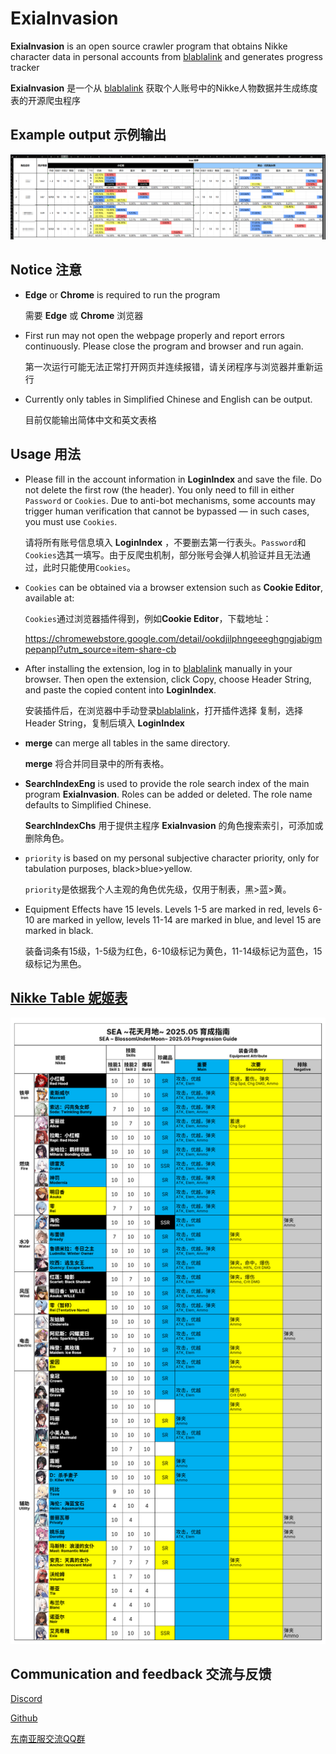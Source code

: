 # ExiaInvasion

**ExiaInvasion** is an open source crawler program that obtains Nikke character data in personal accounts from [blablalink](https://www.blablalink.com/) and generates progress tracker

**ExiaInvasion** 是一个从 [blablalink](https://www.blablalink.com/) 获取个人账号中的Nikke人物数据并生成练度表的开源爬虫程序



## Example output 示例输出



![示例输出](示例输出.png)



## Notice 注意

- **Edge** or **Chrome** is required to run the program

	需要 **Edge** 或 **Chrome** 浏览器
	
- First run may not open the webpage properly and report errors continuously. Please close the program and browser and run again.

	第一次运行可能无法正常打开网页并连续报错，请关闭程序与浏览器并重新运行


- Currently only tables in Simplified Chinese and English can be output.

  目前仅能输出简体中文和英文表格



## Usage 用法

- Please fill in the account information in **LoginIndex** and save the file. Do not delete the first row (the header). You only need to fill in either `Password` or `Cookies`. Due to anti-bot mechanisms, some accounts may trigger human verification that cannot be bypassed — in such cases, you must use `Cookies`.

  请将所有账号信息填入 **LoginIndex** ，不要删去第一行表头。`Password`和`Cookies`选其一填写。由于反爬虫机制，部分账号会弹人机验证并且无法通过，此时只能使用`Cookies`。

- `Cookies` can be obtained via a browser extension such as **Cookie Editor**, available at:

  `Cookies`通过浏览器插件得到，例如**Cookie Editor**，下载地址：

  https://chromewebstore.google.com/detail/ookdjilphngeeeghgngjabigmpepanpl?utm_source=item-share-cb

- After installing the extension, log in to [blablalink](https://www.blablalink.com/) manually in your browser. Then open the extension, click Copy, choose Header String, and paste the copied content into **LoginIndex**.

  安装插件后，在浏览器中手动登录[blablalink](https://www.blablalink.com/)，打开插件选择 复制，选择 Header String，复制后填入 **LoginIndex**

- **merge** can merge all tables in the same directory.

  **merge** 将合并同目录中的所有表格。

- **SearchIndexEng** is used to provide the role search index of the main program **ExiaInvasion**. Roles can be added or deleted. The role name defaults to Simplified Chinese.

	**SearchIndexChs** 用于提供主程序 **ExiaInvasion** 的角色搜索索引，可添加或删除角色。

- `priority` is based on my personal subjective character priority, only for tabulation purposes, black>blue>yellow.

	`priority`是依据我个人主观的角色优先级，仅用于制表，黑>蓝>黄。

- Equipment Effects have 15 levels. Levels 1-5 are marked in red, levels 6-10 are marked in yellow, levels 11-14 are marked in blue, and level 15 are marked in black.

  装备词条有15级，1-5级为红色，6-10级标记为黄色，11-14级标记为蓝色，15级标记为黑色。



## [Nikke Table 妮姬表](https://www.kdocs.cn/l/cqaoCnPqbPpM)

![育成指南](育成指南.png)





## Communication and feedback 交流与反馈

[Discord](https://discord.gg/rN7CrqmY)

[Github](https://github.com/IsolateOB/ExiaInvasion)

[东南亚服交流QQ群](https://qm.qq.com/q/hznFzFRAf8)

